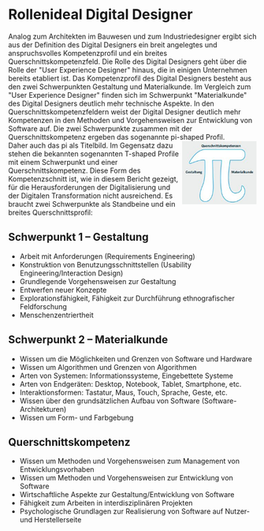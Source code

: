 # Rollenideal Digital Designer
Analog zum Architekten im Bauwesen und zum Industriedesigner ergibt sich aus der Definition des Digital Designers ein breit angelegtes und anspruchsvolles Kompetenzprofil und ein breites Querschnittskompetenzfeld. Die Rolle des Digital Designers geht über die Rolle der "User Experience Designer" hinaus, die in einigen Unternehmen bereits etabliert ist. Das Kompetenzprofil des Digital Designers besteht aus den zwei Schwerpunkten Gestaltung und Materialkunde. Im Vergleich zum "User Experience Designer" finden sich im Schwerpunkt "Materialkunde" des Digital Designers deutlich mehr technische Aspekte. In den Querschnittskompetenzfeldern weist der Digital Designer deutlich mehr Kompetenzen in den Methoden und Vorgehensweisen zur Entwicklung von Software auf. Die zwei Schwerpunkte zusammen mit der Querschnittskompetenz ergeben das sogenannte pi-shaped Profil.  
<img src="DigitalDesigner.jpg" width="30%" style="float:right"/>
Daher auch das pi als Titelbild. Im Gegensatz dazu stehen die bekannten sogenannten T-shaped Profile mit einem Schwerpunkt und einer Querschnittskompetenz. Diese Form des Kompetenzschnitt ist, wie in diesem Bericht gezeigt, für die Herausforderungen der Digitalisierung und der Digitalen Transformation nicht ausreichend. Es braucht zwei Schwerpunkte als Standbeine und ein breites Querschnittsprofil:



## Schwerpunkt 1 – Gestaltung
- Arbeit mit Anforderungen (Requirements Engineering)  
- Konstruktion von Benutzungsschnittstellen (Usability Engineering/Interaction Design)  
- Grundlegende Vorgehensweisen zur Gestaltung  
- Entwerfen neuer Konzepte  
- Explorationsfähigkeit, Fähigkeit zur Durchführung ethnografischer Feldforschung  
- Menschenzentriertheit  

## Schwerpunkt 2 – Materialkunde
- Wissen um die Möglichkeiten und Grenzen von Software und Hardware  
- Wissen um Algorithmen und Grenzen von Algorithmen  
- Arten von Systemen: Informationssysteme, Eingebettete Systeme  
- Arten von Endgeräten: Desktop, Notebook, Tablet, Smartphone, etc.  
- Interaktionsformen: Tastatur, Maus, Touch, Sprache, Geste, etc.  
- Wissen über den grundsätzlichen Aufbau von Software (Software-Architekturen)  
- Wissen um Form- und Farbgebung  

## Querschnittskompetenz  
- Wissen um Methoden und Vorgehensweisen zum Management von Entwicklungsvorhaben  
- Wissen um Methoden und Vorgehensweisen zur Entwicklung von Software  
- Wirtschaftliche Aspekte zur Gestaltung/Entwicklung von Software  
- Fähigkeit zum Arbeiten in interdisziplinären Projekten  
- Psychologische Grundlagen zur Realisierung von Software auf Nutzer- und Herstellerseite  